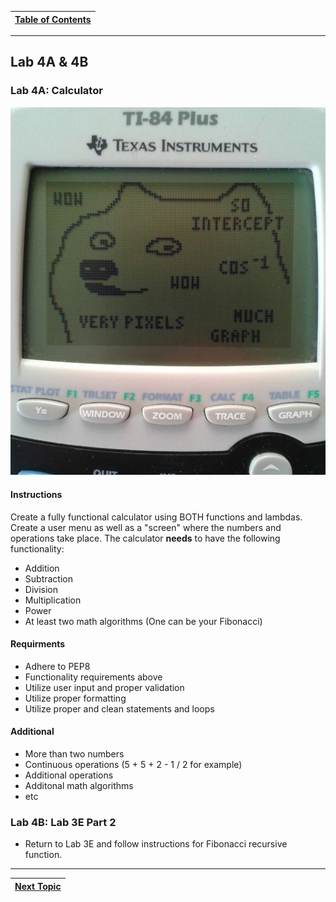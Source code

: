 |[Table of Contents](/00-Table-of-Contents.md)|
|---|

---

## Lab 4A & 4B

### Lab 4A: Calculator

![](/assets/doge.jpg)

#### Instructions

Create a fully functional calculator using BOTH functions and lambdas. Create a user menu as well as a "screen" where the numbers and operations take place. The calculator **needs** to have the following functionality:

* Addition
* Subtraction
* Division
* Multiplication
* Power
* At least two math algorithms \(One can be your Fibonacci\)

#### Requirments

* Adhere to PEP8
* Functionality requirements above
* Utilize user input and proper validation
* Utilize proper formatting
* Utilize proper and clean statements and loops

#### Additional

* More than two numbers
* Continuous operations \(5 + 5 + 2 - 1 / 2 for example\)
* Additional operations
* Additonal math algorithms
* etc

### Lab 4B: Lab 3E Part 2

* Return to Lab 3E and follow instructions for Fibonacci recursive function. 

---

|[Next Topic](/04_functions/04_list_comprehension.md)|
|---|
